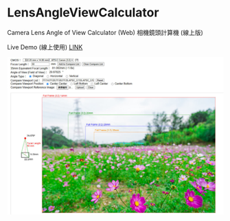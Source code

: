 # LensAngleViewCalculator

Camera Lens Angle of View Calculator (Web) 相機鏡頭計算機 (線上版)

Live Demo (線上使用) [LINK](https://lens-angle.weil.app.wbftw.org/angle.htm)

![Demo](docs/demo.jpg)